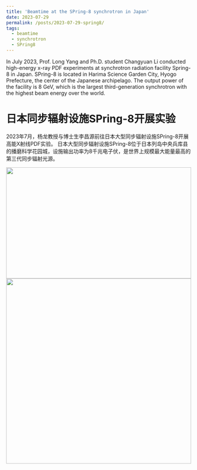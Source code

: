 ```yaml
---
title: 'Beamtime at the SPring-8 synchrotron in Japan'
date: 2023-07-29
permalink: /posts/2023-07-29-spring8/
tags:
  - beamtime
  - synchrotron
  - SPring8
---
```


In July 2023, Prof. Long Yang and Ph.D. student Changyuan Li conducted high-energy x-ray PDF experiments at synchrotron radiation 
facility Spring-8 in Japan. SPring-8 is located in Harima Science Garden City, Hyogo Prefecture, the center of the Japanese archipelago. 
The output power of the facility is 8 GeV, which is the largest third-generation synchrotron with the highest beam energy over the world.

日本同步辐射设施SPring-8开展实验
======

2023年7月，杨龙教授与博士生李昌源前往日本大型同步辐射设施SPring-8开展高能X射线PDF实验。
日本大型同步辐射设施SPring-8位于日本列岛中央兵库县的播磨科学花园城，设施输出功率为8千兆电子伏，是世界上规模最大能量最高的第三代同步辐射光源。


<image align="left" width="500" height="300" src="/images/news/202307spring8-1.jpeg"></image>
<br>
<br>
<br>
<br>
<br>
<br>
<br>
<image align="left" height="500" src="/images/news/202307spring8-2.jpg"></image>
